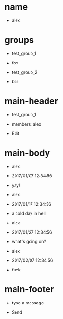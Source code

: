 
# name
* alex

# groups
* test_group_1
* foo

* test_group_2
* bar

# main-header
* test_group_1
* members: alex

* Edit

# main-body
* alex
* 2017/01/07 12:34:56
* yay!

* alex
* 2017/01/17 12:34:56
* a cold day in hell

* alex
* 2017/01/27 12:34:56
* what's going on?

* alex
* 2017/02/07 12:34:56
* fuck

# main-footer
* type a message

* Send
